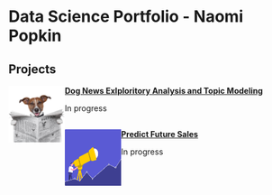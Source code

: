 # Data Science Portfolio - Naomi Popkin

## Projects

<img align="left" width="100" height="100" src="https://github.com/NPopkin/Portfolio/blob/main/Pictures/dog_news_img.jpg"> **[Dog News Exlploritory Analysis and Topic Modeling](https://github.com/NPopkin/DogNews)**

In progress
##

<img align="left" width="100" height="100" src="https://github.com/NPopkin/Portfolio/blob/main/Pictures/sales-prediciton.png"> **[Predict Future Sales](https://github.com/NPopkin/DogNews)**

In progress


